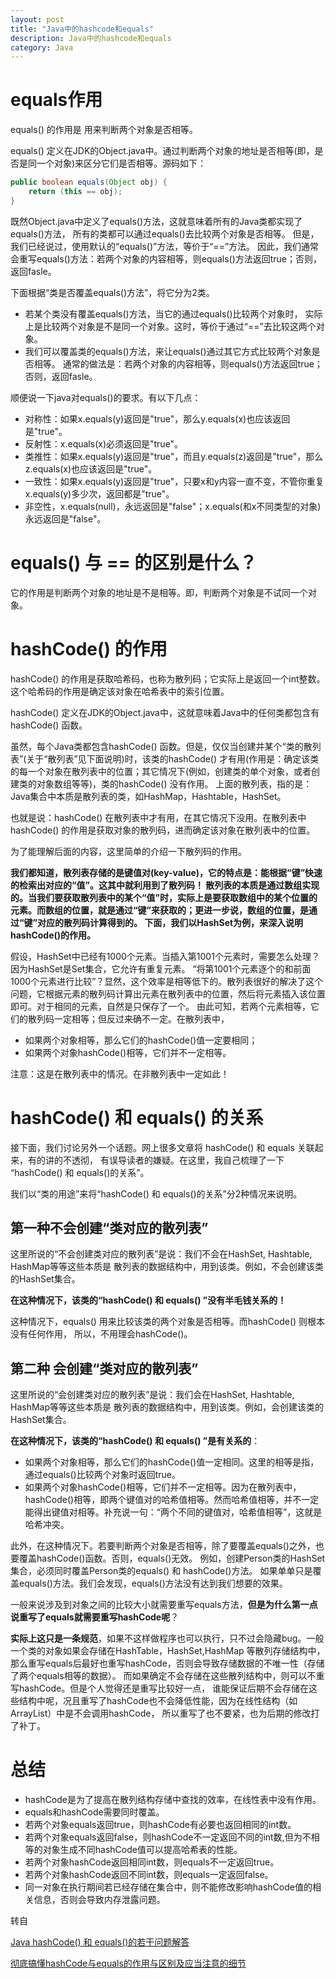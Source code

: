 ```yaml
---
layout: post
title: "Java中的hashcode和equals"
description: Java中的hashcode和equals
category: Java
---
```


# equals作用

equals() 的作用是 用来判断两个对象是否相等。

equals() 定义在JDK的Object.java中。通过判断两个对象的地址是否相等(即，是否是同一个对象)来区分它们是否相等。源码如下：

```java
public boolean equals(Object obj) {
    return (this == obj);
}
```

既然Object.java中定义了equals()方法，这就意味着所有的Java类都实现了equals()方法，
所有的类都可以通过equals()去比较两个对象是否相等。 
但是，我们已经说过，使用默认的“equals()”方法，等价于“==”方法。
因此，我们通常会重写equals()方法：若两个对象的内容相等，则equals()方法返回true；否则，返回fasle。  

下面根据“类是否覆盖equals()方法”，将它分为2类。
- 若某个类没有覆盖equals()方法，当它的通过equals()比较两个对象时，
实际上是比较两个对象是不是同一个对象。这时，等价于通过“==”去比较这两个对象。
- 我们可以覆盖类的equals()方法，来让equals()通过其它方式比较两个对象是否相等。
通常的做法是：若两个对象的内容相等，则equals()方法返回true；否则，返回fasle。


顺便说一下java对equals()的要求。有以下几点：

- 对称性：如果x.equals(y)返回是"true"，那么y.equals(x)也应该返回是"true"。
- 反射性：x.equals(x)必须返回是"true"。
- 类推性：如果x.equals(y)返回是"true"，而且y.equals(z)返回是"true"，那么z.equals(x)也应该返回是"true"。
- 一致性：如果x.equals(y)返回是"true"，只要x和y内容一直不变，不管你重复x.equals(y)多少次，返回都是"true"。
- 非空性，x.equals(null)，永远返回是"false"；x.equals(和x不同类型的对象)永远返回是"false"。

# equals() 与 == 的区别是什么？

它的作用是判断两个对象的地址是不是相等。即，判断两个对象是不试同一个对象。

# hashCode() 的作用

hashCode() 的作用是获取哈希码，也称为散列码；它实际上是返回一个int整数。
这个哈希码的作用是确定该对象在哈希表中的索引位置。

hashCode() 定义在JDK的Object.java中，这就意味着Java中的任何类都包含有hashCode() 函数。

虽然，每个Java类都包含hashCode() 函数。但是，仅仅当创建并某个“类的散列表”(关于“散列表”见下面说明)时，该类的hashCode() 才有用(作用是：确定该类的每一个对象在散列表中的位置；其它情况下(例如，创建类的单个对象，或者创建类的对象数组等等)，类的hashCode() 没有作用。
上面的散列表，指的是：Java集合中本质是散列表的类，如HashMap，Hashtable，HashSet。

也就是说：hashCode() 在散列表中才有用，在其它情况下没用。在散列表中hashCode() 的作用是获取对象的散列码，进而确定该对象在散列表中的位置。


为了能理解后面的内容，这里简单的介绍一下散列码的作用。

**我们都知道，散列表存储的是键值对(key-value)，它的特点是：能根据“键”快速的检索出对应的“值”。这其中就利用到了散列码！
散列表的本质是通过数组实现的。当我们要获取散列表中的某个“值”时，实际上是要获取数组中的某个位置的元素。而数组的位置，就是通过“键”来获取的；更进一步说，数组的位置，是通过“键”对应的散列码计算得到的。
下面，我们以HashSet为例，来深入说明hashCode()的作用。**

假设，HashSet中已经有1000个元素。当插入第1001个元素时，需要怎么处理？因为HashSet是Set集合，它允许有重复元素。
“将第1001个元素逐个的和前面1000个元素进行比较”？显然，这个效率是相等低下的。散列表很好的解决了这个问题，它根据元素的散列码计算出元素在散列表中的位置，然后将元素插入该位置即可。对于相同的元素，自然是只保存了一个。
由此可知，若两个元素相等，它们的散列码一定相等；但反过来确不一定。在散列表中，

- 如果两个对象相等，那么它们的hashCode()值一定要相同；
- 如果两个对象hashCode()相等，它们并不一定相等。

注意：这是在散列表中的情况。在非散列表中一定如此！

# hashCode() 和 equals() 的关系

接下面，我们讨论另外一个话题。网上很多文章将 hashCode() 和 equals 关联起来，有的讲的不透彻，
有误导读者的嫌疑。在这里，我自己梳理了一下 “hashCode() 和 equals()的关系”。

我们以“类的用途”来将“hashCode() 和 equals()的关系”分2种情况来说明。

## 第一种不会创建“类对应的散列表”

这里所说的“不会创建类对应的散列表”是说：我们不会在HashSet, Hashtable, HashMap等等这些本质是
散列表的数据结构中，用到该类。例如，不会创建该类的HashSet集合。

**在这种情况下，该类的“hashCode() 和 equals() ”没有半毛钱关系的！**

这种情况下，equals() 用来比较该类的两个对象是否相等。而hashCode() 则根本没有任何作用，
所以，不用理会hashCode()。

## 第二种 会创建“类对应的散列表”
   
这里所说的“会创建类对应的散列表”是说：我们会在HashSet, Hashtable, HashMap等等这些本质是
散列表的数据结构中，用到该类。例如，会创建该类的HashSet集合。

**在这种情况下，该类的“hashCode() 和 equals() ”是有关系的**：
- 如果两个对象相等，那么它们的hashCode()值一定相同。这里的相等是指，通过equals()比较两个对象时返回true。
- 如果两个对象hashCode()相等，它们并不一定相等。因为在散列表中，hashCode()相等，即两个键值对的哈希值相等。然而哈希值相等，并不一定能得出键值对相等。补充说一句：“两个不同的键值对，哈希值相等”，这就是哈希冲突。

此外，在这种情况下。若要判断两个对象是否相等，除了要覆盖equals()之外，也要覆盖hashCode()函数。否则，equals()无效。
例如，创建Person类的HashSet集合，必须同时覆盖Person类的equals() 和 hashCode()方法。
如果单单只是覆盖equals()方法。我们会发现，equals()方法没有达到我们想要的效果。


一般来说涉及到对象之间的比较大小就需要重写equals方法，**但是为什么第一点说重写了equals就需要重写hashCode呢**？

**实际上这只是一条规范**，如果不这样做程序也可以执行，只不过会隐藏bug。一般一个类的对象如果会存储在HashTable，HashSet,HashMap
等散列存储结构中，那么重写equals后最好也重写hashCode，否则会导致存储数据的不唯一性（存储了两个equals相等的数据）。
而如果确定不会存储在这些散列结构中，则可以不重写hashCode。但是个人觉得还是重写比较好一点，
谁能保证后期不会存储在这些结构中呢，况且重写了hashCode也不会降低性能，因为在线性结构（如ArrayList）中是不会调用hashCode，
所以重写了也不要紧，也为后期的修改打了补丁。

# 总结
- hashCode是为了提高在散列结构存储中查找的效率，在线性表中没有作用。
- equals和hashCode需要同时覆盖。
- 若两个对象equals返回true，则hashCode有必要也返回相同的int数。
- 若两个对象equals返回false，则hashCode不一定返回不同的int数,但为不相等的对象生成不同hashCode值可以提高哈希表的性能。
- 若两个对象hashCode返回相同int数，则equals不一定返回true。
- 若两个对象hashCode返回不同int数，则equals一定返回false。
- 同一对象在执行期间若已经存储在集合中，则不能修改影响hashCode值的相关信息，否则会导致内存泄露问题。

转自

[Java hashCode() 和 equals()的若干问题解答](https://www.cnblogs.com/skywang12345/p/3324958.html)

[彻底搞懂hashCode与equals的作用与区别及应当注意的细节](https://blog.csdn.net/haobaworenle/article/details/53819838)

